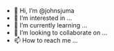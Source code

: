 - 👋 Hi, I’m @johnsjuma
- 👀 I’m interested in ...
- 🌱 I’m currently learning ...
- 💞️ I’m looking to collaborate on ...
- 📫 How to reach me ...

<!---
johnsjuma/johnsjuma is a ✨ special ✨ repository because its `README.md` (this file) appears on your GitHub profile.
You can click the Preview link to take a look at your changes.
--->
